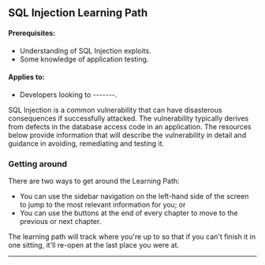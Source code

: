 ## SQL Injection Learning Path

<div id="box">
	<div class="row">
		<div class="column-4">
			<h4>Prerequisites:</h4>
		</div>
		<div class="column-8">
			<p>
				<ul>
					<li>Understanding of SQL Injection exploits.</li>
					<li>Some knowledge of application testing.</li>
				</ul>
			</p>
		</div>
		<div class="column-4">
			<h4>Applies to:</h4>
		</div>
		<div class="column-8">
			<p>
				<ul>
					<li>Developers looking to -------.</li>
				</ul>
			</p>
		</div>
	</div>
</div>


SQL Injection is a common vulnerability that can have disasterous consequences if successfully attacked.  The vulnerability typically derives from defects in the database access code in an application.  The resources below provide information that will describe the vulnerability in detail and guidance in avoiding, remediating and testing it.

### Getting around

 There are two ways to get around the Learning Path:

* You can use the sidebar navigation on the left-hand side of the screen to jump to the most relevant information for you; or
* You can use the buttons at the end of every chapter to move to the previous or next chapter. 

The learning path will track where you're up to so that if you can't finish it in one sitting, it'll re-open at the last place you were at.

* * *